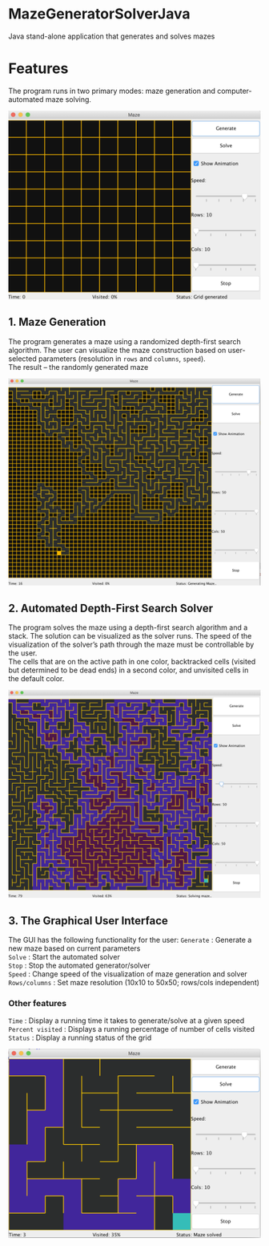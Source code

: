 # MazeGeneratorSolverJava
Java stand-alone application that generates and solves mazes

# Features
The program runs in two primary modes: maze generation and computer-automated maze solving.

![Grid](/Images/1.png)

  ## 1. Maze Generation
The program generates a maze using a randomized depth-first search algorithm. The user can visualize the maze construction based on user-selected parameters (resolution in `rows` and `columns`, `speed`).  <br/>
The result – the randomly generated maze

![Generating](/Images/3.png)

  ## 2. Automated Depth-First Search Solver
The program solves the maze using a depth-first search algorithm and a stack. The solution can be visualized as the solver runs. The speed of the visualization of the solver’s path through the maze must be controllable by the user. <br/>
The cells that are on the active path in one color, backtracked cells (visited but determined to be dead ends) in a
second color, and unvisited cells in the default color. 

![Solving](/Images/4.png)

  ## 3. The Graphical User Interface
The GUI has the following functionality for the user:
`Generate`      : Generate a new maze based on current parameters <br/>
`Solve`         : Start the automated solver <br/>
`Stop`          : Stop the automated generator/solver <br/>
`Speed`         : Change speed of the visualization of maze generation and solver <br/>
`Rows/columns`  : Set maze resolution (10x10 to 50x50; rows/cols independent) <br/>

   ### Other features
`Time`            : Display a running time it takes to generate/solve at a given speed <br/>
`Percent visited` : Displays a running percentage of number of cells visited <br/>
`Status`          : Display a running status of the grid <br/>

![Generated & Solved](/Images/2.png)







